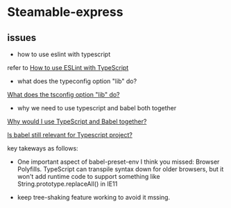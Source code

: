 # Steamable-express

## issues

- how to use eslint with typescript

refer to [How to use ESLint with TypeScript](https://khalilstemmler.com/blogs/typescript/eslint-for-typescript/)

- what does the typeconfig option "lib" do?

[What does the tsconfig option "lib" do?](https://stackoverflow.com/questions/39303385/what-does-the-tsconfig-option-lib-do)

- why we need to use typescript and babel both together

[Why would I use TypeScript and Babel together?](https://stackoverflow.com/questions/44020689/why-would-i-use-typescript-and-babel-together)

[Is babel still relevant for Typescript project?](https://dev.to/mbeaudru/is-babel-still-relevant-for-typescript-projects-36a7)

key takeways as follows:

- One important aspect of babel-preset-env I think you missed: Browser Polyfills. TypeScript can transpile syntax down for older browsers, but it won't add runtime code to support something like String.prototype.replaceAll() in IE11

- keep tree-shaking feature working to avoid it mssing.
